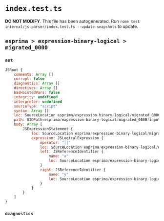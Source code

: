 # `index.test.ts`

**DO NOT MODIFY**. This file has been autogenerated. Run `rome test internal/js-parser/index.test.ts --update-snapshots` to update.

## `esprima > expression-binary-logical > migrated_0000`

### `ast`

```javascript
JSRoot {
	comments: Array []
	corrupt: false
	diagnostics: Array []
	directives: Array []
	hasHoistedVars: false
	integrity: undefined
	interpreter: undefined
	sourceType: "script"
	syntax: Array []
	loc: SourceLocation esprima/expression-binary-logical/migrated_0000/input.js 1:0-2:0
	path: UIDPath<esprima/expression-binary-logical/migrated_0000/input.js>
	body: Array [
		JSExpressionStatement {
			loc: SourceLocation esprima/expression-binary-logical/migrated_0000/input.js 1:0-1:6
			expression: JSLogicalExpression {
				operator: "||"
				loc: SourceLocation esprima/expression-binary-logical/migrated_0000/input.js 1:0-1:6
				left: JSReferenceIdentifier {
					name: "x"
					loc: SourceLocation esprima/expression-binary-logical/migrated_0000/input.js 1:0-1:1 (x)
				}
				right: JSReferenceIdentifier {
					name: "y"
					loc: SourceLocation esprima/expression-binary-logical/migrated_0000/input.js 1:5-1:6 (y)
				}
			}
		}
	]
}
```

### `diagnostics`

```

```
